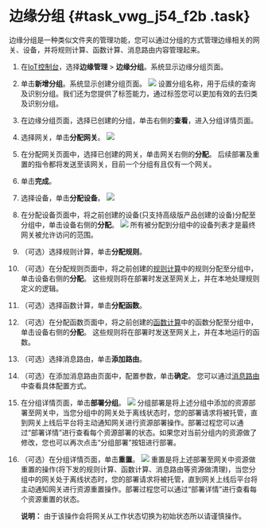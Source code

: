 # 边缘分组 {#task_vwg_j54_f2b .task}

边缘分组是一种类似文件夹的管理功能，您可以通过分组的方式管理边缘相关的网关、设备，并将规则计算、函数计算、消息路由内容管理起来。

1.  在[IoT控制台](http://iot.console.aliyun.com/)，选择**边缘管理** \> **边缘分组**。系统显示边缘分组页面。 
2.  单击**新增分组**。系统显示创建分组页面。 ![](http://static-aliyun-doc.oss-cn-hangzhou.aliyuncs.com/assets/img/15108/6722_zh-CN.png) 设置分组名称，用于后续的查询及识别分组。我们还为您提供了标签能力，通过标签您可以更加有效的去归类及识别分组。
3.  在边缘分组页面，选择已创建的分组，单击右侧的**查看**，进入分组详情页面。 
4.  选择网关，单击**分配网关**。 ![](http://static-aliyun-doc.oss-cn-hangzhou.aliyuncs.com/assets/img/15108/6723_zh-CN.png) 
5.  在分配网关页面中，选择已创建的网关，单击网关右侧的**分配**。 后续部署及重置的指令都将发送至该网关，目前一个分组有且仅有一个网关。
6.  单击**完成**。 
7.  选择设备，单击**分配设备**。 ![](http://static-aliyun-doc.oss-cn-hangzhou.aliyuncs.com/assets/img/15108/6725_zh-CN.png) 
8.  在分配设备页面中，将之前创建的设备\(只支持高级版产品创建的设备\)分配至分组中，单击设备右侧的**分配**。 ![](http://static-aliyun-doc.oss-cn-hangzhou.aliyuncs.com/assets/img/15108/6726_zh-CN.png) 所有被分配到分组中的设备列表才是最终网关被允许访问的范围。
9.  （可选）选择规则计算，单击**分配规则**。 
10. （可选）在分配规则页面中，将之前创建的[规则计算](cn.zh-CN/用户指南/配置边缘计算节点.md#)中的规则分配至分组中，单击设备右侧的**分配**。 这些规则将在部署时发送至网关上，并在本地处理规则定义的逻辑。
11. （可选）选择函数计算，单击**分配函数**。 
12. （可选）在分配函数页面中，将之前创建的[函数计算](cn.zh-CN/用户指南/函数计算/边缘计算中的函数计算.md#)中的函数分配至分组中，单击设备右侧的**分配**。 这些规则将在部署时发送至网关上，并在本地运行的函数。
13. （可选）选择消息路由，单击**添加路由**。 
14. （可选）在添加消息路由页面中，配置参数，单击**确定**。 您可以通过[消息路由](cn.zh-CN/用户指南/消息路由.md#)中查看具体配置方式。
15. 在分组详情页面，单击**部署分组**。 ![](http://static-aliyun-doc.oss-cn-hangzhou.aliyuncs.com/assets/img/15108/6732_zh-CN.png) 分组部署是将上述分组中添加的资源部署至网关中，当您分组中的网关处于离线状态时，您的部署请求将被托管，直到网关上线后平台将主动通知网关进行资源部署操作。部署过程您可以通过“部署详情”进行查看每个资源部署的状态。如果您对当前分组内的资源做了修改，您也可以再次点击“分组部署”按钮进行部署。
16. （可选）在分组详情页面，单击**重置**。 ![](http://static-aliyun-doc.oss-cn-hangzhou.aliyuncs.com/assets/img/15108/6733_zh-CN.png) 重置是将上述部署至网关中资源做重置的操作\(将下发的规则计算、函数计算、消息路由等资源做清理\)，当您分组中的网关处于离线状态时，您的部署请求将被托管，直到网关上线后平台将主动通知网关进行资源重置操作。部署过程您可以通过“部署详情”进行查看每个资源重置的状态。

    **说明：** 由于该操作会将网关从工作状态切换为初始状态所以请谨慎操作。


